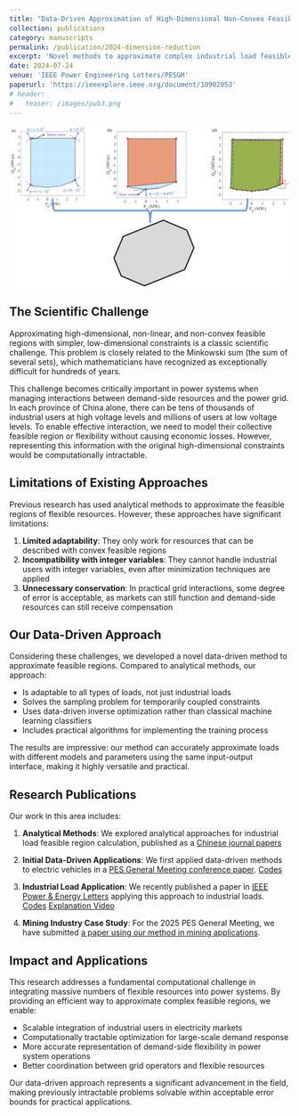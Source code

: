 ```yaml
---
title: "Data-Driven Approximation of High-Dimensional Non-Convex Feasible Regions"
collection: publications
category: manuscripts
permalink: /publication/2024-dimension-reduction
excerpt: 'Novel methods to approximate complex industrial load feasible regions with low-dimensional linear constraints'
date: 2024-07-24
venue: 'IEEE Power Engineering Letters/PESGM'
paperurl: 'https://ieeexplore.ieee.org/document/10902053'
# header:
#   teaser: /images/pub3.png
---
```


![Dimension Reduction](/images/pub3.png)

## The Scientific Challenge

Approximating high-dimensional, non-linear, and non-convex feasible regions with simpler, low-dimensional constraints is a classic scientific challenge. This problem is closely related to the Minkowski sum (the sum of several sets), which mathematicians have recognized as exceptionally difficult for hundreds of years.

This challenge becomes critically important in power systems when managing interactions between demand-side resources and the power grid. In each province of China alone, there can be tens of thousands of industrial users at high voltage levels and millions of users at low voltage levels. To enable effective interaction, we need to model their collective feasible region or flexibility without causing economic losses. However, representing this information with the original high-dimensional constraints would be computationally intractable.

## Limitations of Existing Approaches

Previous research has used analytical methods to approximate the feasible regions of flexible resources. However, these approaches have significant limitations:

1. **Limited adaptability**: They only work for resources that can be described with convex feasible regions
2. **Incompatibility with integer variables**: They cannot handle industrial users with integer variables, even after minimization techniques are applied
3. **Unnecessary conservation**: In practical grid interactions, some degree of error is acceptable, as markets can still function and demand-side resources can still receive compensation

## Our Data-Driven Approach

Considering these challenges, we developed a novel data-driven method to approximate feasible regions. Compared to analytical methods, our approach:

- Is adaptable to all types of loads, not just industrial loads
- Solves the sampling problem for temporarily coupled constraints
- Uses data-driven inverse optimization rather than classical machine learning classifiers
- Includes practical algorithms for implementing the training process

The results are impressive: our method can accurately approximate loads with different models and parameters using the same input-output interface, making it highly versatile and practical.

## Research Publications

Our work in this area includes:

1. **Analytical Methods**: We explored analytical approaches for industrial load feasible region calculation, published as a [Chinese journal papers](https://chn.oversea.cnki.net/KCMS/detail/detail.aspx?dbcode=CAPJ&dbname=CAPJLAST&filename=DLXT20250113001&uniplatform=OVERSEA&v=EqDlWzby9GWDmabXdhd7_oavSpSpwegkXEeCQuxjWoURDvTMhxORxMwk6X_sRy1-)

2. **Initial Data-Driven Applications**: We first applied data-driven methods to electric vehicles in a [PES General Meeting conference paper](https://ieeexplore.ieee.org/document/10689111). [Codes](https://github.com/Rick10119/Approximating-Feasible-Region-of-Virtual-Power-Plants-A-Data-driven-Approach)

3. **Industrial Load Application**: We recently published a paper in [IEEE Power & Energy Letters](https://ieeexplore.ieee.org/document/10902053) applying this approach to industrial loads. [Codes](https://github.com/Rick10119/Data-Driven-Dimension-Reduction) [Explanation Video](https://www.bilibili.com/video/BV1JFQ1YwEsK)

4. **Mining Industry Case Study**: For the 2025 PES General Meeting, we have submitted [a paper using our method in mining applications](https://arxiv.org/abs/2503.00701).



## Impact and Applications

This research addresses a fundamental computational challenge in integrating massive numbers of flexible resources into power systems. By providing an efficient way to approximate complex feasible regions, we enable:

- Scalable integration of industrial users in electricity markets
- Computationally tractable optimization for large-scale demand response
- More accurate representation of demand-side flexibility in power system operations
- Better coordination between grid operators and flexible resources

Our data-driven approach represents a significant advancement in the field, making previously intractable problems solvable within acceptable error bounds for practical applications. 